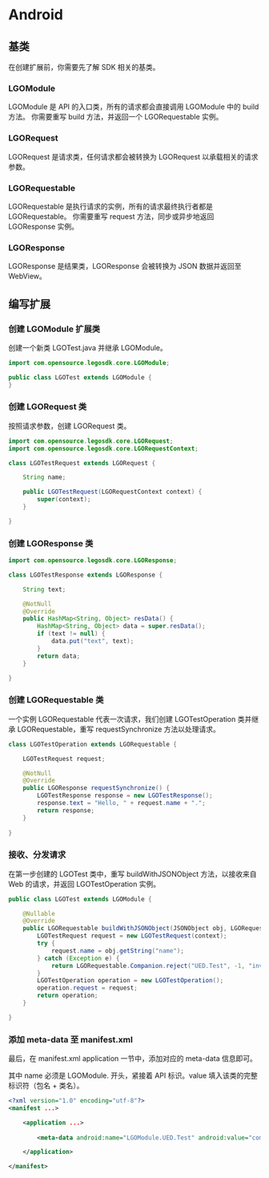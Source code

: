 # Android

## 基类

在创建扩展前，你需要先了解 SDK 相关的基类。

### LGOModule

LGOModule 是 API 的入口类，所有的请求都会直接调用 LGOModule 中的 build 方法。 你需要重写 build 方法，并返回一个 LGORequestable 实例。

### LGORequest

LGORequest 是请求类，任何请求都会被转换为 LGORequest 以承载相关的请求参数。

### LGORequestable

LGORequestable 是执行请求的实例，所有的请求最终执行者都是 LGORequestable。
你需要重写 request 方法，同步或异步地返回 LGOResponse 实例。

### LGOResponse

LGOResponse 是结果类，LGOResponse 会被转换为 JSON 数据并返回至 WebView。

## 编写扩展

### 创建 LGOModule 扩展类

创建一个新类 LGOTest.java 并继承 LGOModule。

```java
import com.opensource.legosdk.core.LGOModule;

public class LGOTest extends LGOModule {
}
```

### 创建 LGORequest 类

按照请求参数，创建 LGORequest 类。

```java
import com.opensource.legosdk.core.LGORequest;
import com.opensource.legosdk.core.LGORequestContext;

class LGOTestRequest extends LGORequest {

    String name;

    public LGOTestRequest(LGORequestContext context) {
        super(context);
    }

}
```

### 创建 LGOResponse 类

```java
import com.opensource.legosdk.core.LGOResponse;

class LGOTestResponse extends LGOResponse {

    String text;

    @NotNull
    @Override
    public HashMap<String, Object> resData() {
        HashMap<String, Object> data = super.resData();
        if (text != null) {
            data.put("text", text);
        }
        return data;
    }

}
```

### 创建 LGORequestable 类

一个实例 LGORequestable 代表一次请求，我们创建 LGOTestOperation 类并继承 LGORequestable，重写 requestSynchronize 方法以处理请求。

```java
class LGOTestOperation extends LGORequestable {

    LGOTestRequest request;

    @NotNull
    @Override
    public LGOResponse requestSynchronize() {
        LGOTestResponse response = new LGOTestResponse();
        response.text = "Hello, " + request.name + ".";
        return response;
    }
    
}
```

### 接收、分发请求

在第一步创建的 LGOTest 类中，重写 buildWithJSONObject 方法，以接收来自 Web 的请求，并返回 LGOTestOperation 实例。

```java
public class LGOTest extends LGOModule {

    @Nullable
    @Override
    public LGORequestable buildWithJSONObject(JSONObject obj, LGORequestContext context) {
        LGOTestRequest request = new LGOTestRequest(context);
        try {
            request.name = obj.getString("name");
        } catch (Exception e) {
            return LGORequestable.Companion.reject("UED.Test", -1, "invalid name.");
        }
        LGOTestOperation operation = new LGOTestOperation();
        operation.request = request;
        return operation;
    }

}
```

### 添加 meta-data 至 manifest.xml

最后，在 manifest.xml application 一节中，添加对应的 meta-data 信息即可。

其中 name 必须是 LGOModule. 开头，紧接着 API 标识。value 填入该类的完整标识符（包名 + 类名）。

```xml
<?xml version="1.0" encoding="utf-8"?>
<manifest ...>

    <application ...>
        
        <meta-data android:name="LGOModule.UED.Test" android:value="com.opensource.demo.LGOTest" />

    </application>

</manifest>
```